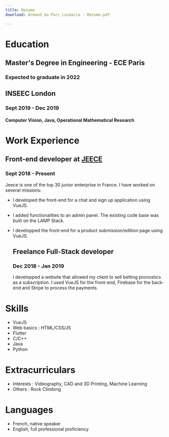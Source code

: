 ```yaml
---
title: Resume
download: Armand du Parc Locmaria - Resume.pdf

---
```

# Education

## Master's Degree in Engineering - ECE Paris

### Expected to graduate in 2022

## INSEEC London

### Sept 2019 - Dec 2019

#### Computer Vision, Java, Operational Mathematical Research

# Work Experience

## Front-end developer at [JEECE](https://www.google.com)

### Sept 2018 - Present

Jeece is one of the top 30 junior enterprise in France. I have worked on several missions:

* I developed the front-end for a chat and sign up application using VueJS.
* I added functionalities to an admin panel. The existing code base was built on the LAMP Stack.
* I developped the front-end for a product submission/edition page using VueJS.

  ## Freelance Full-Stack developer

  ### Dec 2018 - Jan 2019

  I developped a website that allowed my client to sell betting pronostics as a subscription. I used VueJS for the front-end, Firebase for the back-end and Stripe to process the payments.

# Skills

* VueJS
* Web basics :  HTML/CSS/JS
* Flutter
* C/C++
* Java
* Python

# Extracurriculars

* Interests : Videography, CAD and 3D Printing, Machine Learning
* Others : Rock Climbing

# Languages

* French, native speaker
* English, full professional proficiency
